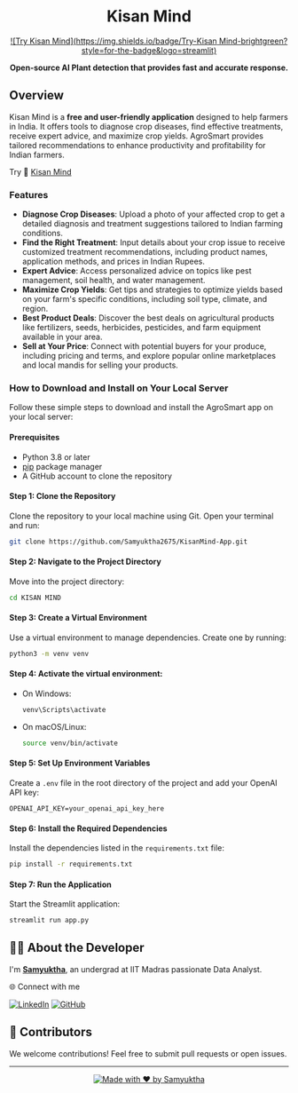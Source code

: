 <div align="center">

# Kisan Mind

[![Try Kisan Mind](https://img.shields.io/badge/Try-Kisan Mind-brightgreen?style=for-the-badge&logo=streamlit)](https://agrosmarts.streamlit.app/)


**Open-source AI Plant detection that provides fast and accurate response.**
</div>

## Overview

Kisan Mind is a **free and user-friendly application** designed to help farmers in India. It offers tools to diagnose crop diseases, find effective treatments, receive expert advice, and maximize crop yields. AgroSmart provides tailored recommendations to enhance productivity and profitability for Indian farmers.

Try 🔗 [Kisan Mind](https://agrosmarts.streamlit.app/) 
### Features

- **Diagnose Crop Diseases**: Upload a photo of your affected crop to get a detailed diagnosis and treatment suggestions tailored to Indian farming conditions.
- **Find the Right Treatment**: Input details about your crop issue to receive customized treatment recommendations, including product names, application methods, and prices in Indian Rupees.
- **Expert Advice**: Access personalized advice on topics like pest management, soil health, and water management.
- **Maximize Crop Yields**: Get tips and strategies to optimize yields based on your farm's specific conditions, including soil type, climate, and region.
- **Best Product Deals**: Discover the best deals on agricultural products like fertilizers, seeds, herbicides, pesticides, and farm equipment available in your area.
- **Sell at Your Price**: Connect with potential buyers for your produce, including pricing and terms, and explore popular online marketplaces and local mandis for selling your products.

### How to Download and Install on Your Local Server

Follow these simple steps to download and install the AgroSmart app on your local server:

#### Prerequisites

- Python 3.8 or later
- [pip](https://pip.pypa.io/en/stable/) package manager
- A GitHub account to clone the repository

#### Step 1: Clone the Repository

Clone the repository to your local machine using Git. Open your terminal and run:

```bash
git clone https://github.com/Samyuktha2675/KisanMind-App.git
```

#### Step 2: Navigate to the Project Directory

Move into the project directory:

```bash
cd KISAN MIND
```

#### Step 3: Create a Virtual Environment

Use a virtual environment to manage dependencies. Create one by running:

```bash
python3 -m venv venv
```

#### Step 4: Activate the virtual environment:
- On Windows:
  ```bash
  venv\Scripts\activate
  ```
- On macOS/Linux:
  ```bash
  source venv/bin/activate
  ```

#### Step 5: Set Up Environment Variables

Create a `.env` file in the root directory of the project and add your OpenAI API key:

```plaintext
OPENAI_API_KEY=your_openai_api_key_here
```

#### Step 6: Install the Required Dependencies

Install the dependencies listed in the `requirements.txt` file:

```bash
pip install -r requirements.txt
```

#### Step 7: Run the Application

Start the Streamlit application:

```bash
streamlit run app.py
```

## 👨‍💻 About the Developer

I'm [**Samyuktha**](https://www.linkedin.com/in/samyukthajeevanantham/), an undergrad at IIT Madras passionate Data Analyst.


🌐 Connect with me

[![LinkedIn](https://img.shields.io/badge/LinkedIn-0077B5?style=for-the-badge&logo=linkedin&logoColor=white)](https://www.linkedin.com/in/samyukthajeevananatham/)
[![GitHub](https://img.shields.io/badge/GitHub-100000?style=for-the-badge&logo=github&logoColor=white)](https://www.github.com/Samyuktha2675/)


## 🤝 Contributors

We welcome contributions! Feel free to submit pull requests or open issues.

---

<div align="center">
  
[![Made with ❤️ by Samyuktha](https://img.shields.io/badge/Made%20with%20%E2%9D%A4%EF%B8%8F%20by-Samyuktha-red?style=for-the-badge)](https://github.com/Samyuktha2675)

</div>
